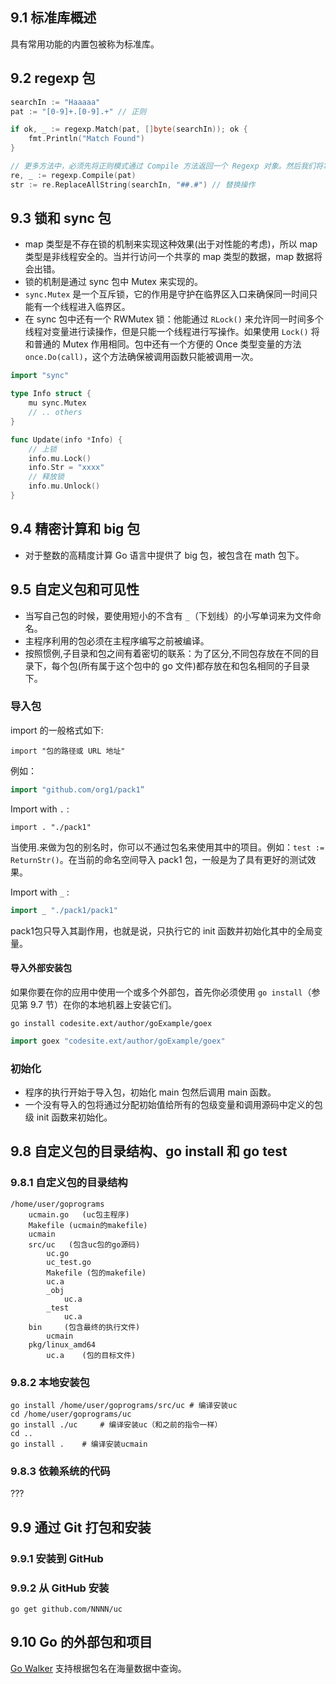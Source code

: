 ## 9.1 标准库概述

具有常用功能的内置包被称为标准库。

## 9.2 regexp 包

```go
searchIn := "Haaaaa"
pat := "[0-9]+.[0-9].+" // 正则

if ok, _ := regexp.Match(pat, []byte(searchIn)); ok {
    fmt.Println("Match Found")
}

// 更多方法中，必须先将正则模式通过 Compile 方法返回一个 Regexp 对象。然后我们将掌握一些匹配，查找，替换相关的功能
re, _ := regexp.Compile(pat)
str := re.ReplaceAllString(searchIn, "##.#") // 替换操作
```

## 9.3 锁和 sync 包

- map 类型是不存在锁的机制来实现这种效果(出于对性能的考虑)，所以 map 类型是非线程安全的。当并行访问一个共享的 map 类型的数据，map 数据将会出错。
- 锁的机制是通过 sync 包中 Mutex 来实现的。
- `sync.Mutex` 是一个互斥锁，它的作用是守护在临界区入口来确保同一时间只能有一个线程进入临界区。
- 在 sync 包中还有一个 RWMutex 锁：他能通过 `RLock()` 来允许同一时间多个线程对变量进行读操作，但是只能一个线程进行写操作。如果使用 `Lock()` 将和普通的 Mutex 作用相同。包中还有一个方便的 Once 类型变量的方法 `once.Do(call)`，这个方法确保被调用函数只能被调用一次。

```go
import "sync"

type Info struct {
    mu sync.Mutex
    // .. others
}

func Update(info *Info) {
    // 上锁
    info.mu.Lock()
    info.Str = "xxxx"
    // 释放锁
    info.mu.Unlock()
}
```

## 9.4 精密计算和 big 包

- 对于整数的高精度计算 Go 语言中提供了 big 包，被包含在 math 包下。

## 9.5 自定义包和可见性

- 当写自己包的时候，要使用短小的不含有 `_`（下划线）的小写单词来为文件命名。
- 主程序利用的包必须在主程序编写之前被编译。
- 按照惯例,子目录和包之间有着密切的联系：为了区分,不同包存放在不同的目录下，每个包(所有属于这个包中的 go 文件)都存放在和包名相同的子目录下。

### 导入包

import 的一般格式如下:

```
import "包的路径或 URL 地址" 
```

例如：

```go
import "github.com/org1/pack1”
```

Import with `.` :

```
import . "./pack1"
```

当使用.来做为包的别名时，你可以不通过包名来使用其中的项目。例如：`test := ReturnStr()`。在当前的命名空间导入 pack1 包，一般是为了具有更好的测试效果。

Import with `_` :

```go
import _ "./pack1/pack1"
```

pack1包只导入其副作用，也就是说，只执行它的 init 函数并初始化其中的全局变量。

#### 导入外部安装包

如果你要在你的应用中使用一个或多个外部包，首先你必须使用 `go install`（参见第 9.7 节）在你的本地机器上安装它们。

```
go install codesite.ext/author/goExample/goex
```

```go
import goex "codesite.ext/author/goExample/goex"
```

### 初始化

- 程序的执行开始于导入包，初始化 main 包然后调用 main 函数。
- 一个没有导入的包将通过分配初始值给所有的包级变量和调用源码中定义的包级 init 函数来初始化。

## 9.8 自定义包的目录结构、go install 和 go test

### 9.8.1 自定义包的目录结构

```
/home/user/goprograms
	ucmain.go	(uc包主程序)
	Makefile (ucmain的makefile)
	ucmain
	src/uc	 (包含uc包的go源码)
		uc.go
	 	uc_test.go
	 	Makefile (包的makefile)
	 	uc.a
	 	_obj
			uc.a
		_test
			uc.a
	bin		(包含最终的执行文件)
		ucmain
	pkg/linux_amd64
		uc.a	(包的目标文件)
```

### 9.8.2 本地安装包

```
go install /home/user/goprograms/src/uc # 编译安装uc
cd /home/user/goprograms/uc
go install ./uc 	# 编译安装uc（和之前的指令一样）
cd ..
go install .	# 编译安装ucmain
```
### 9.8.3 依赖系统的代码

???

## 9.9 通过 Git 打包和安装

### 9.9.1 安装到 GitHub

### 9.9.2 从 GitHub 安装

```
go get github.com/NNNN/uc
```

## 9.10 Go 的外部包和项目

[Go Walker](https://gowalker.org/) 支持根据包名在海量数据中查询。